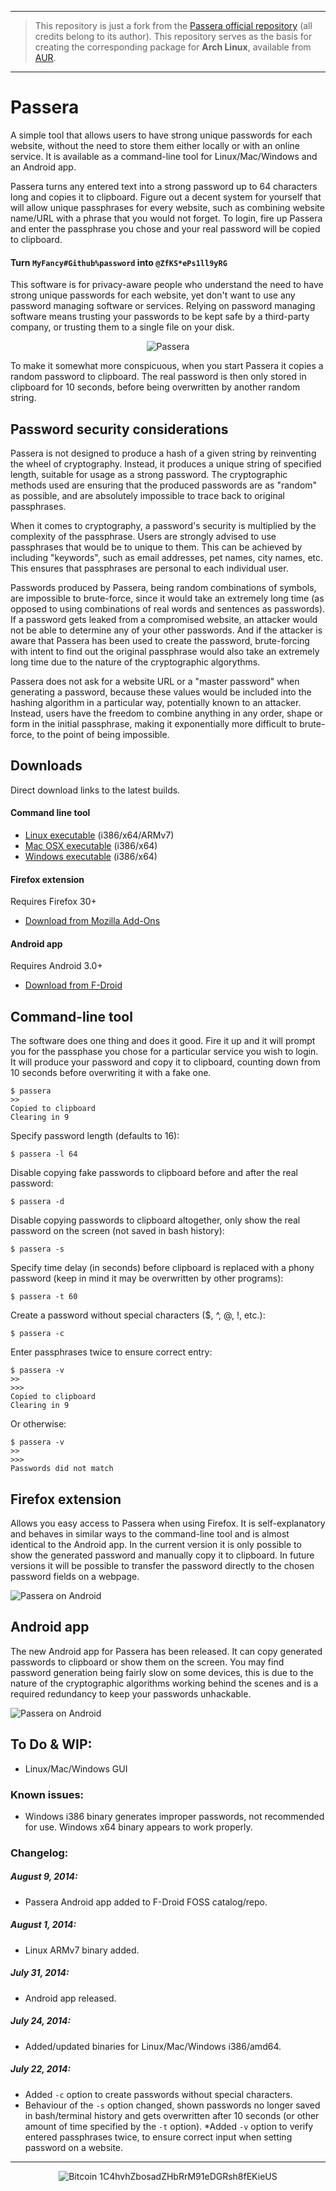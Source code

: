 ----

> This repository is just a fork from the [Passera official
> repository](https://github.com/mwgg/passera) (all credits belong to its
> author). This repository serves as the basis for creating the corresponding
> package for **Arch Linux**, available from
> [AUR](https://aur.archlinux.org/packages/?O=0&K=passera).

----

# Passera

A simple tool that allows users to have strong unique passwords for each
website, without the need to store them either locally or with an online
service. It is available as a command-line tool for Linux/Mac/Windows and an
Android app.

Passera turns any entered text into a strong password up to 64
characters long and copies it to clipboard. Figure out a decent system
for yourself that will allow unique passphrases for every website, such
as combining website name/URL with a phrase that you would not forget.
To login, fire up Passera and enter the passphrase you chose and your
real password will be copied to clipboard.

#### Turn `MyFancy#Github%password` into `@ZfKS*ePs1ll9yRG`

This software is for privacy-aware people who understand the need to have
strong unique passwords for each website, yet don't want to use any password
managing software or services. Relying on password managing software means
trusting your passwords to be kept safe by a third-party company, or trusting
them to a single file on your disk.

<p align="center">
  <img alt="Passera" title="Passera for Linux/Mac/Windows/Android" src="http://mw.gg/i/passera_full_logo.png" />
</p>

To make it somewhat more conspicuous, when you start Passera it copies a random
password to clipboard. The real password is then only stored in clipboard for
10 seconds, before being overwritten by another random string.

## Password security considerations

Passera is not designed to produce a hash of a given string by reinventing the
wheel of cryptography. Instead, it produces a unique string of specified
length, suitable for usage as a strong password. The cryptographic methods used
are ensuring that the produced passwords are as "random" as possible, and are
absolutely impossible to trace back to original passphrases.

When it comes to cryptography, a password's security is multiplied by the
complexity of the passphrase. Users are strongly advised to use passphrases
that would be to unique to them. This can be achieved by including "keywords",
such as email addresses, pet names, city names, etc. This ensures that
passphrases are personal to each individual user.

Passwords produced by Passera, being random combinations of symbols, are
impossible to brute-force, since it would take an extremely long time (as
opposed to using combinations of real words and sentences as passwords). If a
password gets leaked from a compromised website, an attacker would not be able
to determine any of your other passwords. And if the attacker is aware that
Passera has been used to create the password, brute-forcing with intent to find
out the original passphrase would also take an extremely long time due to the
nature of the cryptographic algorythms.

Passera does not ask for a website URL or a "master password" when generating a
password, because these values would be included into the hashing algorithm in
a particular way, potentially known to an attacker. Instead, users have the
freedom to combine anything in any order, shape or form in the initial
passphrase, making it exponentially more difficult to brute-force, to the point
of being impossible.

## Downloads

Direct download links to the latest builds.

#### Command line tool

* [Linux executable](http://mw.gg/d/passera-linux.tar.gz "Passera for Linux") (i386/x64/ARMv7)
* [Mac OSX executable](http://mw.gg/d/passera-osx.tar.gz "Passera for Mac OSX") (i386/x64)
* [Windows executable](http://mw.gg/d/passera-windows.zip "Passera for Microsoft Windows") (i386/x64)

#### Firefox extension

Requires Firefox 30+

* [Download from Mozilla Add-Ons](https://addons.mozilla.org/en-US/firefox/addon/passera/)

#### Android app

Requires Android 3.0+

* [Download from F-Droid](https://f-droid.org/repository/browse/?fdid=gg.mw.passera "Passera for Android on F-Droid")

## Command-line tool

The software does one thing and does it good. Fire it up and it will
prompt you for the passphase you chose for a particular service you
wish to login. It will produce your password and copy it to clipboard,
counting down from 10 seconds before overwriting it with a fake one.

```
$ passera
>>
Copied to clipboard
Clearing in 9
```

Specify password length (defaults to 16):

```
$ passera -l 64
```

Disable copying fake passwords to clipboard before and after the real password:

```
$ passera -d
```

Disable copying passwords to clipboard altogether, only show the real password
on the screen (not saved in bash history):

```
$ passera -s
```

Specify time delay (in seconds) before clipboard is replaced with a phony
password (keep in mind it may be overwritten by other programs):

```
$ passera -t 60
```

Create a password without special characters ($, ^, @, !, etc.):

```
$ passera -c
```

Enter passphrases twice to ensure correct entry:

```
$ passera -v
>>
>>>
Copied to clipboard
Clearing in 9
```

Or otherwise:

```
$ passera -v
>>
>>>
Passwords did not match
```

## Firefox extension

Allows you easy access to Passera when using Firefox. It is self-explanatory
and behaves in similar ways to the command-line tool and is almost identical to
the Android app. In the current version it is only possible to show the
generated password and manually copy it to clipboard. In future versions it
will be possible to transfer the password directly to the chosen password
fields on a webpage.

![Passera on Android](http://mw.gg/i/passera_firefox_24aug14.png)

## Android app

The new Android app for Passera has been released. It can copy generated
passwords to clipboard or show them on the screen. You may find password
generation being fairly slow on some devices, this is due to the nature of the
cryptographic algorithms working behind the scenes and is a required redundancy
to keep your passwords unhackable.

![Passera on Android](http://mw.gg/i/passera_android_2aug14.png)

## To Do & WIP:

* Linux/Mac/Windows GUI

### Known issues:

* Windows i386 binary generates improper passwords, not recommended for use.
  Windows x64 binary appears to work properly.

### Changelog:

##### August 9, 2014:

* Passera Android app added to F-Droid FOSS catalog/repo.

##### August 1, 2014:

* Linux ARMv7 binary added.

##### July 31, 2014:

* Android app released.

##### July 24, 2014:

* Added/updated binaries for Linux/Mac/Windows i386/amd64.

##### July 22, 2014:

* Added `-c` option to create passwords without special characters.
* Behaviour of the `-s` option changed, shown passwords no longer saved in
  bash/terminal history and gets overwritten after 10 seconds (or other amount
  of time specified by the `-t` option).  *Added `-v` option to verify entered
  passphrases twice, to ensure correct input when setting password on a
  website.

-----

<p align="center">
<img alt="Bitcoin" title="Donate with Bitcoin" src="http://mw.gg/i/bitcoin.png" /> 1C4hvhZbosadZHbRrM91eDGRsh8fEKieUS</p>
